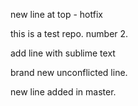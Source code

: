 new line at top - hotfix

this is a test repo. number 2.

add line with sublime text

brand new unconflicted line.



new line added in master.

